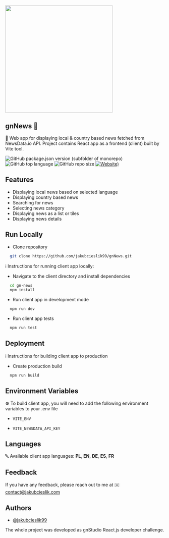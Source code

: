 # <img src="https://i.ibb.co/J7RZcV0/gn-news-1.png" width="340">

## gnNews 📰

📌 Web app for displaying local & country based news fetched from NewsData.io API. Project contains React app as a frontend
(client) built by Vite tool.

![GitHub package.json version (subfolder of monorepo)](https://img.shields.io/github/package-json/v/jakubcieslik99/gnNews?color=orange&filename=package.json&label=client%20version)
![GitHub top language](https://img.shields.io/github/languages/top/jakubcieslik99/gnNews)
![GitHub repo size](https://img.shields.io/github/repo-size/jakubcieslik99/gnNews)
[![Website)](https://img.shields.io/website?label=demo%20website&url=https%3A%2F%2Fgnnews.jakubcieslik.com%2F)](https://gnnews.jakubcieslik.com/)

## Features

- Displaying local news based on selected language
- Displaying country based news
- Searching for news
- Selecting news category
- Displaying news as a list or tiles
- Displaying news details

## Run Locally

- Clone repository

```bash
  git clone https://github.com/jakubcieslik99/gnNews.git
```

ℹ️ Instructions for running client app locally:

- Navigate to the client directory and install dependencies

```bash
  cd gn-news
  npm install
```

- Run client app in development mode

```bash
  npm run dev
```

- Run client app tests

```bash
  npm run test
```

## Deployment

ℹ️ Instructions for building client app to production

- Create production build

```bash
  npm run build
```

## Environment Variables

⚙️ To build client app, you will need to add the following environment variables to your .env file

- `VITE_ENV`

- `VITE_NEWSDATA_API_KEY`

## Languages

🔤 Available client app languages: **PL**, **EN**, **DE**, **ES**, **FR**

## Feedback

If you have any feedback, please reach out to me at ✉️ contact@jakubcieslik.com

## Authors

- [@jakubcieslik99](https://www.github.com/jakubcieslik99)

The whole project was developed as gnStudio React.js developer challenge.
